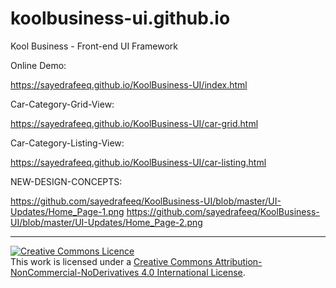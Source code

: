 # koolbusiness-ui.github.io
Kool Business - Front-end UI Framework

Online Demo:

https://sayedrafeeq.github.io/KoolBusiness-UI/index.html 

Car-Category-Grid-View:

https://sayedrafeeq.github.io/KoolBusiness-UI/car-grid.html 

Car-Category-Listing-View:

https://sayedrafeeq.github.io/KoolBusiness-UI/car-listing.html 

NEW-DESIGN-CONCEPTS:

https://github.com/sayedrafeeq/KoolBusiness-UI/blob/master/UI-Updates/Home_Page-1.png
https://github.com/sayedrafeeq/KoolBusiness-UI/blob/master/UI-Updates/Home_Page-2.png

---

<a rel="license" href="http://creativecommons.org/licenses/by-nc-nd/4.0/"><img alt="Creative Commons Licence" style="border-width:0" src="https://i.creativecommons.org/l/by-nc-nd/4.0/88x31.png" /></a><br />This work is licensed under a <a rel="license" href="http://creativecommons.org/licenses/by-nc-nd/4.0/">Creative Commons Attribution-NonCommercial-NoDerivatives 4.0 International License</a>.

